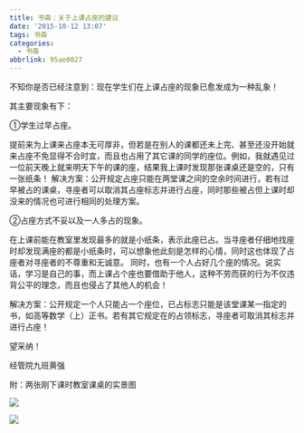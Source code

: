 ```yaml
---
title: 书斋：关于上课占座的建议
date: '2015-10-12 13:07'
tags: 书斋
categories:
  - 书斋
abbrlink: 95ae0027
---
```

不知你是否已经注意到：现在学生们在上课占座的现象已愈发成为一种乱象！

其主要现象有下：

①学生过早占座。

提前来为上课来占座本无可厚非，但若是在别人的课都还未上完、甚至还没开始就来占座不免显得不合时宜，而且也占用了其它课的同学的座位。例如，我就遇见过一位前天晚上就来明天下午的课的座，结果我上课时发现那张课桌还是空的，只有一张纸条！
解决方案：公开规定占座只能在两堂课之间的空余时间进行，若有过早被占的课桌，寻座者可以取消其占座标志并进行占座，同时那些被占但上课时却没来的情况也可进行相同的处理方案。

②占座方式不妥以及一人多占的现象。

在上课前能在教室里发现最多的就是小纸条，表示此座已占。当寻座者仔细地找座时却发现满座的都是小纸条时，可以想象他此刻是怎样的心情，同时这也体现了占座者对寻座者的不尊重和无诚意。
同时，也有一个人占好几个座的情况。说实话，学习是自己的事，而上课占个座也要借助于他人，这种不劳而获的行为不仅违背公平的理念，而且也侵占了其他人的机会！

解决方案：公开规定一个人只能占一个座位，已占标志只能是该堂课某一指定的书，如高等数学（上）正书。若有其它规定在的占领标志，寻座者可取消其标志并进行占座！

望采纳！

经管院九班黄强

附：两张刚下课时教室课桌的实景图

![](https://raw.githubusercontent.com/a347807131/ms/master/images/psb.jpg)

![](https://raw.githubusercontent.com/a347807131/ms/master/images/psb%20(1).jpg)


